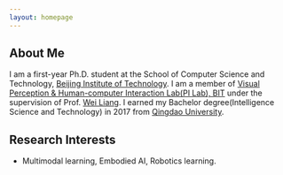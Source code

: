 ```yaml
---
layout: homepage
---
```


## About Me

I am a first-year Ph.D. student at the School of Computer Science and Technology,  [Beijing Institute of Technology](https://bit.edu.cn). I am a member of  [Visual Perception & Human-computer Interaction Lab(PI Lab), BIT](https://liangwei-bit.github.io/web/) under the supervision of Prof. [Wei Liang](https://liangwei-bit.github.io/web/). I earned my Bachelor degree(Intelligence Science and Technology) in 2017 from [Qingdao University](https://www.qdu.edu.cn/).

## Research Interests

- Multimodal learning, Embodied AI, Robotics learning.

<!--
## News

- **[Feb. 2020]** Our paper about incremental learning is accepted to CVPR 2020.
- **[Feb. 2020]** We will host the ACM Multimedia Asia 2020 conference in Singapore!
- **[Sept. 2019]** Our paper about few-shot learning is accepted to NeurIPS 2019.
- **[Mar. 2019]** Our paper about few-shot learning is accepted to CVPR 2019.

{% include_relative _includes/publications.md %}

{% include_relative _includes/services.md %}
-->

